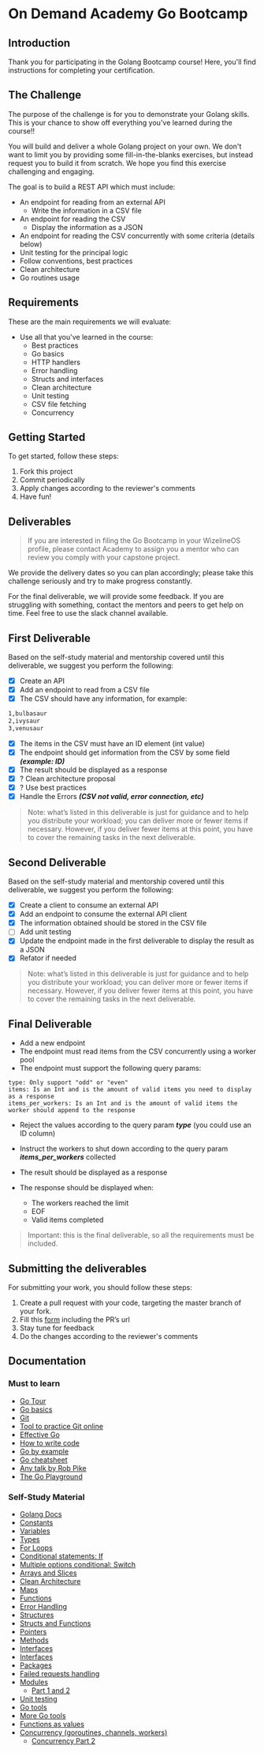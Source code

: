 # On Demand Academy Go Bootcamp

## Introduction

Thank you for participating in the Golang Bootcamp course!
Here, you'll find instructions for completing your certification.

## The Challenge

The purpose of the challenge is for you to demonstrate your Golang skills. This is your chance to show off everything you've learned during the course!!

You will build and deliver a whole Golang project on your own. We don't want to limit you by providing some fill-in-the-blanks exercises, but instead request you to build it from scratch.
We hope you find this exercise challenging and engaging.

The goal is to build a REST API which must include:

- An endpoint for reading from an external API
  - Write the information in a CSV file
- An endpoint for reading the CSV
  - Display the information as a JSON
- An endpoint for reading the CSV concurrently with some criteria (details below)
- Unit testing for the principal logic
- Follow conventions, best practices
- Clean architecture
- Go routines usage

## Requirements

These are the main requirements we will evaluate:

- Use all that you've learned in the course:
  - Best practices
  - Go basics
  - HTTP handlers
  - Error handling
  - Structs and interfaces
  - Clean architecture
  - Unit testing
  - CSV file fetching
  - Concurrency

## Getting Started

To get started, follow these steps:

1. Fork this project
1. Commit periodically
1. Apply changes according to the reviewer's comments
1. Have fun!

## Deliverables

> If you are interested in filing the Go Bootcamp in your WizelineOS profile, please contact Academy to assign you a mentor who can review you comply with your capstone project.

We provide the delivery dates so you can plan accordingly; please take this challenge seriously and try to make progress constantly.

For the final deliverable, we will provide some feedback. If you are struggling with something, contact the mentors and peers to get help on time. Feel free to use the slack channel available.

## First Deliverable

Based on the self-study material and mentorship covered until this deliverable, we suggest you perform the following:

- [x] Create an API
- [x] Add an endpoint to read from a CSV file
- [x] The CSV should have any information, for example:

```txt
1,bulbasaur
2,ivysaur
3,venusaur
```

- [x] The items in the CSV must have an ID element (int value)
- [x] The endpoint should get information from the CSV by some field ***(example: ID)***
- [x] The result should be displayed as a response
- [x] ? Clean architecture proposal
- [x] ? Use best practices
- [x] Handle the Errors ***(CSV not valid, error connection, etc)***

> Note: what’s listed in this deliverable is just for guidance and to help you distribute your workload; you can deliver more or fewer items if necessary. However, if you deliver fewer items at this point, you have to cover the remaining tasks in the next deliverable.

## Second Deliverable

Based on the self-study material and mentorship covered until this deliverable, we suggest you perform the following:

- [x] Create a client to consume an external API
- [x] Add an endpoint to consume the external API client
- [x] The information obtained should be stored in the CSV file
- [ ] Add unit testing
- [x] Update the endpoint made in the first deliverable to display the result as a JSON
- [x] Refator if needed

> Note: what’s listed in this deliverable is just for guidance and to help you distribute your workload; you can deliver more or fewer items if necessary. However, if you deliver fewer items at this point, you have to cover the remaining tasks in the next deliverable.

## Final Deliverable

- Add a new endpoint
- The endpoint must read items from the CSV concurrently using a worker pool
- The endpoint must support the following query params:

```text
type: Only support "odd" or "even"
items: Is an Int and is the amount of valid items you need to display as a response
items_per_workers: Is an Int and is the amount of valid items the worker should append to the response
```

- Reject the values according to the query param ***type*** (you could use an ID column)
- Instruct the workers to shut down according to the query param ***items_per_workers*** collected
- The result should be displayed as a response
- The response should be displayed when:

  - The workers reached the limit
  - EOF
  - Valid items completed

> Important: this is the final deliverable, so all the requirements must be included.

## Submitting the deliverables

For submitting your work, you should follow these steps:

1. Create a pull request with your code, targeting the master branch of your fork.
2. Fill this [form](https://forms.gle/K3umfgwQj2HQ6pMe9) including the PR’s url
3. Stay tune for feedback
4. Do the changes according to the reviewer's comments

## Documentation

### Must to learn

- [Go Tour](https://tour.golang.org/welcome/1)
- [Go basics](https://www.youtube.com/watch?v=C8LgvuEBraI)
- [Git](https://www.youtube.com/watch?v=USjZcfj8yxE)
- [Tool to practice Git online](https://learngitbranching.js.org/)
- [Effective Go](https://golang.org/doc/effective_go.html)
- [How to write code](https://golang.org/doc/code.html)
- [Go by example](https://gobyexample.com/)
- [Go cheatsheet](http://cht.sh/go/:learn)
- [Any talk by Rob Pike](https://www.youtube.com/results?search_query=rob+pike)
- [The Go Playground](https://play.golang.org/)

### Self-Study Material

- [Golang Docs](https://golang.org/doc/)
- [Constants](https://www.youtube.com/watch?v=lHJ33KvdyN4)
- [Variables](https://www.youtube.com/watch?v=sZoRSbokUE8)
- [Types](https://www.youtube.com/watch?v=pM0-CMysa_M)
- [For Loops](https://www.youtube.com/watch?v=0A5fReZUdRk)
- [Conditional statements: If](https://www.youtube.com/watch?v=QgBYnz6I7p4)
- [Multiple options conditional: Switch](https://www.youtube.com/watch?v=hx9iHend6jM)
- [Arrays and Slices](https://www.youtube.com/watch?v=d_J9jeIUWmI)
- [Clean Architecture](https://medium.com/@manakuro/clean-architecture-with-go-bce409427d31)
- [Maps](https://www.youtube.com/watch?v=p4LS3UdgJA4)
- [Functions](https://www.youtube.com/watch?v=feU9DQNoKGE)
- [Error Handling](https://www.youtube.com/watch?v=26ahsUf4sF8)
- [Structures](https://www.youtube.com/watch?v=w7LzQyvriog)
- [Structs and Functions](https://www.youtube.com/watch?v=RUQADmZdG74)
- [Pointers](https://tour.golang.org/moretypes/1)
- [Methods](https://www.youtube.com/watch?v=nYWa5ECYsTQ)
- [Interfaces](https://tour.golang.org/methods/9)
- [Interfaces](https://gobyexample.com/interfaces)
- [Packages](https://www.youtube.com/watch?v=sf7f4QGkwfE)
- [Failed requests handling](http://www.metabates.com/2015/10/15/handling-http-request-errors-in-go/)
- [Modules](https://www.youtube.com/watch?v=Z1VhG7cf83M)
  - [Part 1 and 2](https://blog.golang.org/using-go-modules)
- [Unit testing](https://golang.org/pkg/testing/)
- [Go tools](https://dominik.honnef.co/posts/2014/12/an_incomplete_list_of_go_tools/)
- [More Go tools](https://dev.to/plutov/go-tools-are-awesome-bom)
- [Functions as values](https://tour.golang.org/moretypes/24)
- [Concurrency (goroutines, channels, workers)](https://medium.com/@trevor4e/learning-gos-concurrency-through-illustrations-8c4aff603b3)
  - [Concurrency Part 2](https://www.youtube.com/watch?v=LvgVSSpwND8)
